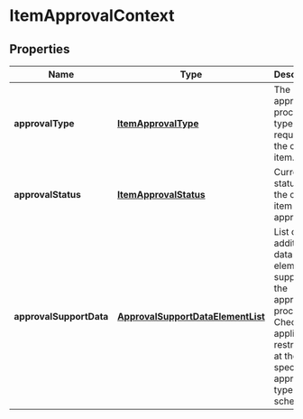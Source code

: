 
# ItemApprovalContext

## Properties
Name | Type | Description | Notes
------------ | ------------- | ------------- | -------------
**approvalType** | [**ItemApprovalType**](ItemApprovalType.md) | The approval process type required for the order item. | 
**approvalStatus** | [**ItemApprovalStatus**](ItemApprovalStatus.md) | Current status of the order item approval. | 
**approvalSupportData** | [**ApprovalSupportDataElementList**](ApprovalSupportDataElementList.md) | List of additional data elements supporting the approval process. Check the applicable restrictions at the specific approval type schemas. |  [optional]




